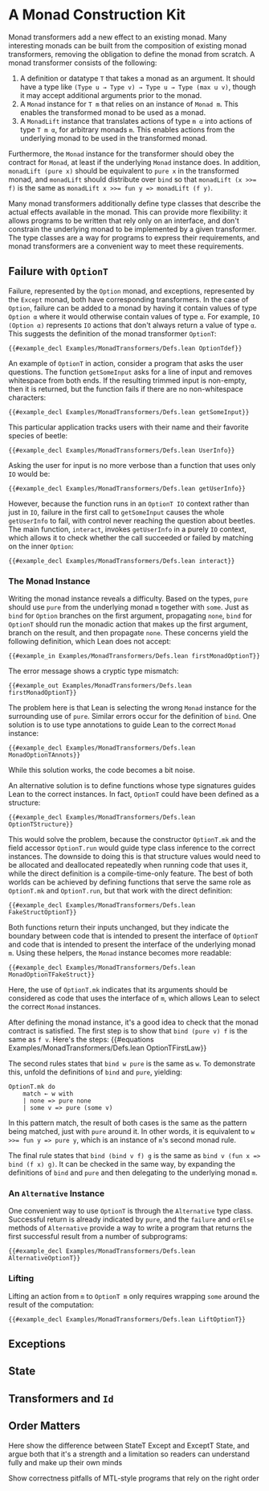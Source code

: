 # A Monad Construction Kit

Monad transformers add a new effect to an existing monad.
Many interesting monads can be built from the composition of existing monad transformers, removing the obligation to define the monad from scratch.
A monad transformer consists of the following:
 1. A definition or datatype `T` that takes a monad as an argument.
    It should have a type like `(Type u → Type v) → Type u → Type (max u v)`, though it may accept additional arguments prior to the monad.
 2. A `Monad` instance for `T m` that relies on an instance of `Monad m`. This enables the transformed monad to be used as a monad.
 3. A `MonadLift` instance that translates actions of type `m α` into actions of type `T m α`, for arbitrary monads `m`. This enables actions from the underlying monad to be used in the transformed monad.

Furthermore, the `Monad` instance for the transformer should obey the contract for `Monad`, at least if the underlying `Monad` instance does.
In addition, `monadLift (pure x)` should be equivalent to `pure x` in the transformed monad, and `monadLift` should distribute over `bind` so that `monadLift (x >>= f)` is the same as `monadLift x >>= fun y => monadLift (f y)`.

Many monad transformers additionally define type classes that describe the actual effects available in the monad.
This can provide more flexibility: it allows programs to be written that rely only on an interface, and don't constrain the underlying monad to be implemented by a given transformer.
The type classes are a way for programs to express their requirements, and monad transformers are a convenient way to meet these requirements.


## Failure with `OptionT`

Failure, represented by the `Option` monad, and exceptions, represented by the `Except` monad, both have corresponding transformers.
In the case of `Option`, failure can be added to a monad by having it contain values of type `Option α` where it would otherwise contain values of type `α`.
For example, `IO (Option α)` represents `IO` actions that don't always return a value of type `α`.
This suggests the definition of the monad transformer `OptionT`:
```lean
{{#example_decl Examples/MonadTransformers/Defs.lean OptionTdef}}
```

An example of `OptionT` in action, consider a program that asks the user questions.
The function `getSomeInput` asks for a line of input and removes whitespace from both ends.
If the resulting trimmed input is non-empty, then it is returned, but the function fails if there are no non-whitespace characters:
```lean
{{#example_decl Examples/MonadTransformers/Defs.lean getSomeInput}}
```
This particular application tracks users with their name and their favorite species of beetle:
```lean
{{#example_decl Examples/MonadTransformers/Defs.lean UserInfo}}
```
Asking the user for input is no more verbose than a function that uses only `IO` would be:
```lean
{{#example_decl Examples/MonadTransformers/Defs.lean getUserInfo}}
```
However, because the function runs in an `OptionT IO` context rather than just in `IO`, failure in the first call to `getSomeInput` causes the whole `getUserInfo` to fail, with control never reaching the question about beetles.
The main function, `interact`, invokes `getUserInfo` in a purely `IO` context, which allows it to check whether the call succeeded or failed by matching on the inner `Option`:
```lean
{{#example_decl Examples/MonadTransformers/Defs.lean interact}}
```

### The Monad Instance

Writing the monad instance reveals a difficulty.
Based on the types, `pure` should use `pure` from the underlying monad `m` together with `some`.
Just as `bind` for `Option` branches on the first argument, propagating `none`, `bind` for `OptionT` should run the monadic action that makes up the first argument, branch on the result, and then propagate `none`.
These concerns yield the following definition, which Lean does not accept:
```lean
{{#example_in Examples/MonadTransformers/Defs.lean firstMonadOptionT}}
```
The error message shows a cryptic type mismatch:
```output error
{{#example_out Examples/MonadTransformers/Defs.lean firstMonadOptionT}}
```
The problem here is that Lean is selecting the wrong `Monad` instance for the surrounding use of `pure`.
Similar errors occur for the definition of `bind`.
One solution is to use type annotations to guide Lean to the correct `Monad` instance:
```lean
{{#example_decl Examples/MonadTransformers/Defs.lean MonadOptionTAnnots}}
```
While this solution works, the code becomes a bit noise.

An alternative solution is to define functions whose type signatures guides Lean to the correct instances.
In fact, `OptionT` could have been defined as a structure:
```lean
{{#example_decl Examples/MonadTransformers/Defs.lean OptionTStructure}}
```
This would solve the problem, because the constructor `OptionT.mk` and the field accessor `OptionT.run` would guide type class inference to the correct instances.
The downside to doing this is that structure values would need to be allocated and deallocated repeatedly when running code that uses it, while the direct definition is a compile-time-only feature.
The best of both worlds can be achieved by defining functions that serve the same role as `OptionT.mk` and `OptionT.run`, but that work with the direct definition:
```lean
{{#example_decl Examples/MonadTransformers/Defs.lean FakeStructOptionT}}
```
Both functions return their inputs unchanged, but they indicate the boundary between code that is intended to present the interface of `OptionT` and code that is intended to present the interface of the underlying monad `m`.
Using these helpers, the `Monad` instance becomes more readable:
```lean
{{#example_decl Examples/MonadTransformers/Defs.lean MonadOptionTFakeStruct}}
```
Here, the use of `OptionT.mk` indicates that its arguments should be considered as code that uses the interface of `m`, which allows Lean to select the correct `Monad` instances.

After defining the monad instance, it's a good idea to check that the monad contract is satisfied.
The first step is to show that `bind (pure v) f` is the same as `f v`.
Here's the steps:
{{#equations Examples/MonadTransformers/Defs.lean OptionTFirstLaw}}

The second rules states that `bind w pure` is the same as `w`.
To demonstrate this, unfold the definitions of `bind` and `pure`, yielding:
```lean
OptionT.mk do
    match ← w with
    | none => pure none
    | some v => pure (some v)
```
In this pattern match, the result of both cases is the same as the pattern being matched, just with `pure` around it.
In other words, it is equivalent to `w >>= fun y => pure y`, which is an instance of `m`'s second monad rule.

The final rule states that `bind (bind v f) g`  is the same as `bind v (fun x => bind (f x) g)`.
It can be checked in the same way, by expanding the definitions of `bind` and `pure` and then delegating to the underlying monad `m`.

### An `Alternative` Instance

One convenient way to use `OptionT` is through the `Alternative` type class.
Successful return is already indicated by `pure`, and the `failure` and `orElse` methods of `Alternative` provide a way to write a program that returns the first successful result from a number of subprograms:
```lean
{{#example_decl Examples/MonadTransformers/Defs.lean AlternativeOptionT}}
```


### Lifting

Lifting an action from `m` to `OptionT m` only requires wrapping `some` around the result of the computation:
```lean
{{#example_decl Examples/MonadTransformers/Defs.lean LiftOptionT}}
```


## Exceptions



## State

## Transformers and `Id`

## Order Matters

Here show the difference between StateT Except and ExceptT State, and argue both that it's a strength and a limitation so readers can understand fully and make up their own minds

Show correctness pitfalls of MTL-style programs that rely on the right order
